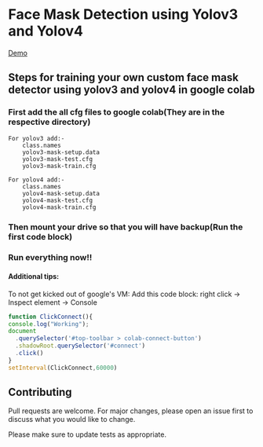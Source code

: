 # Face Mask Detection using Yolov3 and Yolov4

[Demo](https://im6.ezgif.com/tmp/ezgif-6-b0d55746341d.gif)

## Steps for training your own custom face mask detector using yolov3 and yolov4 in google colab

### First add the all cfg files to google colab(They are in the respective directory)
```
For yolov3 add:-
    class.names
    yolov3-mask-setup.data
    yolov3-mask-test.cfg
    yolov3-mask-train.cfg
```
```
For yolov4 add:-
    class.names
    yolov4-mask-setup.data
    yolov4-mask-test.cfg
    yolov4-mask-train.cfg

```

### Then mount your drive so that you will have backup(Run the first code block)

### Run everything now!!

#### Additional tips:

To not get kicked out of google's VM:
Add this code block:
right click -> Inspect element -> Console

```javascript
function ClickConnect(){
console.log("Working"); 
document
  .querySelector('#top-toolbar > colab-connect-button')
  .shadowRoot.querySelector('#connect')
  .click() 
}
setInterval(ClickConnect,60000)
```

## Contributing
Pull requests are welcome. For major changes, please open an issue first to discuss what you would like to change.

Please make sure to update tests as appropriate.




